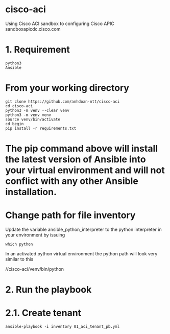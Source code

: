 # cisco-aci
Using Cisco ACI sandbox to configuring Cisco APIC
sandboxapicdc.cisco.com
# 1. Requirement
    python3
    Ansible

# From your working directory
    git clone https://github.com/anhdoan-ntt/cisco-aci
    cd cisco-aci
    python3 -m venv --clear venv
    python3 -m venv venv
    source venv/bin/activate
    cd begin
    pip install -r requirements.txt
# The pip command above will install the latest version of Ansible into your virtual environment and will not conflict with any other Ansible installation.
# Change path for file inventory
Update the variable ansible_python_interpreter to the python interpreter in your environment by issuing 

    which python

In an activated python virtual environment the python path will look very similar to this

/<folder-where-you-cloned-code-samples>/cisco-aci/venv/bin/python
  
 # 2. Run the playbook
 # 2.1. Create tenant
    ansible-playbook -i inventory 01_aci_tenant_pb.yml
